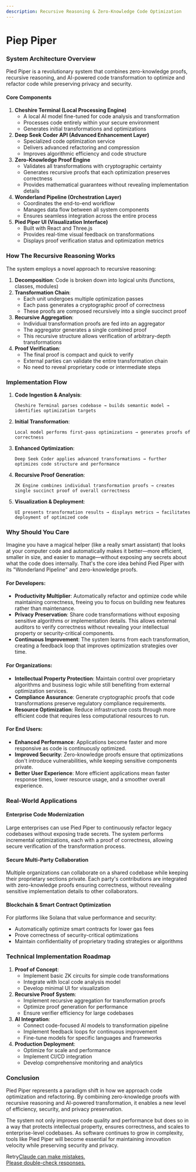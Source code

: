 ```yaml
---
description: Recursive Reasoning & Zero-Knowledge Code Optimization
---
```


# Piep Piper

### System Architecture Overview

Pied Piper is a revolutionary system that combines zero-knowledge proofs, recursive reasoning, and AI-powered code transformation to optimize and refactor code while preserving privacy and security.

#### Core Components

1. **Cheshire Terminal (Local Processing Engine)**
   * A local AI model fine-tuned for code analysis and transformation
   * Processes code entirely within your secure environment
   * Generates initial transformations and optimizations
2. **Deep Seek Coder API (Advanced Enhancement Layer)**
   * Specialized code optimization service
   * Delivers advanced refactoring and compression
   * Improves algorithmic efficiency and code structure
3. **Zero-Knowledge Proof Engine**
   * Validates all transformations with cryptographic certainty
   * Generates recursive proofs that each optimization preserves correctness
   * Provides mathematical guarantees without revealing implementation details
4. **Wonderland Pipeline (Orchestration Layer)**
   * Coordinates the end-to-end workflow
   * Manages data flow between all system components
   * Ensures seamless integration across the entire process
5. **Pied Piper UI (Visualization Interface)**
   * Built with React and Three.js
   * Provides real-time visual feedback on transformations
   * Displays proof verification status and optimization metrics

### How The Recursive Reasoning Works

The system employs a novel approach to recursive reasoning:

1. **Decomposition**: Code is broken down into logical units (functions, classes, modules)
2. **Transformation Chain**:
   * Each unit undergoes multiple optimization passes
   * Each pass generates a cryptographic proof of correctness
   * These proofs are composed recursively into a single succinct proof
3. **Recursive Aggregation**:
   * Individual transformation proofs are fed into an aggregator
   * The aggregator generates a single combined proof
   * This recursive structure allows verification of arbitrary-depth transformations
4. **Proof Verification**:
   * The final proof is compact and quick to verify
   * External parties can validate the entire transformation chain
   * No need to reveal proprietary code or intermediate steps

### Implementation Flow

1.  **Code Ingestion & Analysis**:

    ```
    Cheshire Terminal parses codebase → builds semantic model → identifies optimization targets
    ```
2.  **Initial Transformation**:

    ```
    Local model performs first-pass optimizations → generates proofs of correctness
    ```
3.  **Enhanced Optimization**:

    ```
    Deep Seek Coder applies advanced transformations → further optimizes code structure and performance
    ```
4.  **Recursive Proof Generation**:

    ```
    ZK Engine combines individual transformation proofs → creates single succinct proof of overall correctness
    ```
5.  **Visualization & Deployment**:

    ```
    UI presents transformation results → displays metrics → facilitates deployment of optimized code
    ```

### Why Should You Care

Imagine you have a magical helper (like a really smart assistant) that looks at your computer code and automatically makes it better—more efficient, smaller in size, and easier to manage—without exposing any secrets about what the code does internally. That's the core idea behind Pied Piper with its "Wonderland Pipeline" and zero-knowledge proofs.

#### For Developers:

* **Productivity Multiplier**: Automatically refactor and optimize code while maintaining correctness, freeing you to focus on building new features rather than maintenance.
* **Privacy Preservation**: Share code transformations without exposing sensitive algorithms or implementation details. This allows external auditors to verify correctness without revealing your intellectual property or security-critical components.
* **Continuous Improvement**: The system learns from each transformation, creating a feedback loop that improves optimization strategies over time.

#### For Organizations:

* **Intellectual Property Protection**: Maintain control over proprietary algorithms and business logic while still benefiting from external optimization services.
* **Compliance Assurance**: Generate cryptographic proofs that code transformations preserve regulatory compliance requirements.
* **Resource Optimization**: Reduce infrastructure costs through more efficient code that requires less computational resources to run.

#### For End Users:

* **Enhanced Performance**: Applications become faster and more responsive as code is continuously optimized.
* **Improved Security**: Zero-knowledge proofs ensure that optimizations don't introduce vulnerabilities, while keeping sensitive components private.
* **Better User Experience**: More efficient applications mean faster response times, lower resource usage, and a smoother overall experience.

### Real-World Applications

#### Enterprise Code Modernization

Large enterprises can use Pied Piper to continuously refactor legacy codebases without exposing trade secrets. The system performs incremental optimizations, each with a proof of correctness, allowing secure verification of the transformation process.

#### Secure Multi-Party Collaboration

Multiple organizations can collaborate on a shared codebase while keeping their proprietary sections private. Each party's contributions are integrated with zero-knowledge proofs ensuring correctness, without revealing sensitive implementation details to other collaborators.

#### Blockchain & Smart Contract Optimization

For platforms like Solana that value performance and security:

* Automatically optimize smart contracts for lower gas fees
* Prove correctness of security-critical optimizations
* Maintain confidentiality of proprietary trading strategies or algorithms

### Technical Implementation Roadmap

1. **Proof of Concept**:
   * Implement basic ZK circuits for simple code transformations
   * Integrate with local code analysis model
   * Develop minimal UI for visualization
2. **Recursive Proof System**:
   * Implement recursive aggregation for transformation proofs
   * Optimize proof generation for performance
   * Ensure verifier efficiency for large codebases
3. **AI Integration**:
   * Connect code-focused AI models to transformation pipeline
   * Implement feedback loops for continuous improvement
   * Fine-tune models for specific languages and frameworks
4. **Production Deployment**:
   * Optimize for scale and performance
   * Implement CI/CD integration
   * Develop comprehensive monitoring and analytics

### Conclusion

Pied Piper represents a paradigm shift in how we approach code optimization and refactoring. By combining zero-knowledge proofs with recursive reasoning and AI-powered transformation, it enables a new level of efficiency, security, and privacy preservation.

The system not only improves code quality and performance but does so in a way that protects intellectual property, ensures correctness, and scales to enterprise-level codebases. As software continues to grow in complexity, tools like Pied Piper will become essential for maintaining innovation velocity while preserving security and privacy.

Retry[Claude can make mistakes.\
Please double-check responses.](https://support.anthropic.com/en/articles/8525154-claude-is-providing-incorrect-or-misleading-responses-what-s-going-on)
